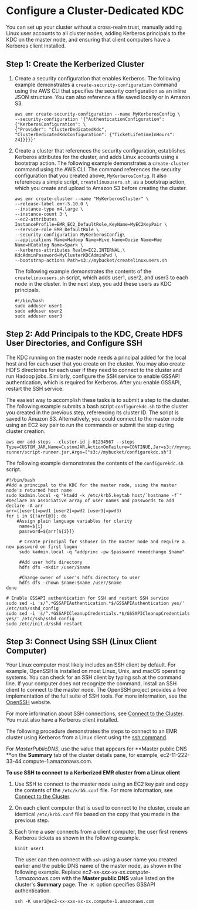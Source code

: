 # Configure a Cluster\-Dedicated KDC<a name="emr-kerberos-cluster-kdc"></a>

You can set up your cluster without a cross\-realm trust, manually adding Linux user accounts to all cluster nodes, adding Kerberos principals to the KDC on the master node, and ensuring that client computers have a Kerberos client installed\.

## Step 1: Create the Kerberized Cluster<a name="emr-kerberos-clusterdedicated-cluster"></a>

1. Create a security configuration that enables Kerberos\. The following example demonstrates a `create-security-configuration` command using the AWS CLI that specifies the security configuration as an inline JSON structure\. You can also reference a file saved locally or in Amazon S3\.

   ```
   aws emr create-security-configuration --name MyKerberosConfig \
   --security-configuration '{"AuthenticationConfiguration": {"KerberosConfiguration": \
   {"Provider": "ClusterDedicatedKdc", "ClusterDedicatedKdcConfiguration": {"TicketLifetimeInHours": 24}}}}}'
   ```

1. Create a cluster that references the security configuration, establishes Kerberos attributes for the cluster, and adds Linux accounts using a bootstrap action\. The following example demonstrates a `create-cluster `command using the AWS CLI\. The command references the security configuration that you created above, `MyKerberosConfig`\. It also references a simple script, `createlinuxusers.sh`, as a bootstrap action, which you create and upload to Amazon S3 before creating the cluster\.

   ```
   aws emr create-cluster --name "MyKerberosCluster" \
   --release-label emr-5.10.0 \
   --instance-type m4.large \
   --instance-count 3 \
   --ec2-attributes InstanceProfile=EMR_EC2_DefaultRole,KeyName=MyEC2KeyPair \
   --service-role EMR_DefaultRole \
   --security-configuration MyKerberosConfig\
   --applications Name=Hadoop Name=Hive Name=Oozie Name=Hue Name=HCatalog Name=Spark \
   --kerberos-attributes Realm=EC2.INTERNAL,\
   KdcAdminPassword=MyClusterKDCAdminPwd \
   --bootstrap-actions Path=s3://mybucket/createlinuxusers.sh
   ```

   The following example demonstrates the contents of the `createlinuxusers.sh` script, which adds user1, user2, and user3 to each node in the cluster\. In the next step, you add these users as KDC principals\.

   ```
   #!/bin/bash
   sudo adduser user1
   sudo adduser user2
   sudo adduser user3
   ```

## Step 2: Add Principals to the KDC, Create HDFS User Directories, and Configure SSH<a name="emr-kerberos-clusterdedicated-KDC"></a>

The KDC running on the master node needs a principal added for the local host and for each user that you create on the cluster\. You may also create HDFS directories for each user if they need to connect to the cluster and run Hadoop jobs\. Similarly, configure the SSH service to enable GSSAPI authentication, which is required for Kerberos\. After you enable GSSAPI, restart the SSH service\.

The easiest way to accomplish these tasks is to submit a step to the cluster\. The following example submits a bash script `configurekdc.sh` to the cluster you created in the previous step, referencing its cluster ID\. The script is saved to Amazon S3\. Alternatively, you could connect to the master node using an EC2 key pair to run the commands or submit the step during cluster creation\.

```
aws emr add-steps --cluster-id j-01234567 --steps Type=CUSTOM_JAR,Name=CustomJAR,ActionOnFailure=CONTINUE,Jar=s3://myregion.elasticmapreduce/libs/script-runner/script-runner.jar,Args=["s3://mybucket/configurekdc.sh"]
```

The following example demonstrates the contents of the `configurekdc.sh` script\.

```
#!/bin/bash
#Add a principal to the KDC for the master node, using the master node's returned host name
sudo kadmin.local -q "ktadd -k /etc/krb5.keytab host/`hostname -f`"
#Declare an associative array of user names and passwords to add
declare -A arr
arr=([user1]=pwd1 [user2]=pwd2 [user3]=pwd3)
for i in ${!arr[@]}; do
    #Assign plain language variables for clarity
     name=${i} 
     password=${arr[${i}]}

     # Create principal for sshuser in the master node and require a new password on first logon
     sudo kadmin.local -q "addprinc -pw $password +needchange $name"

     #Add user hdfs directory
     hdfs dfs -mkdir /user/$name

     #Change owner of user's hdfs directory to user
     hdfs dfs -chown $name:$name /user/$name
done

# Enable GSSAPI authentication for SSH and restart SSH service
sudo sed -i 's/^.*GSSAPIAuthentication.*$/GSSAPIAuthentication yes/' /etc/ssh/sshd_config
sudo sed -i 's/^.*GSSAPICleanupCredentials.*$/GSSAPICleanupCredentials yes/' /etc/ssh/sshd_config
sudo /etc/init.d/sshd restart
```

## Step 3: Connect Using SSH \(Linux Client Computer\)<a name="emr-kerberos-clusterdedicated-login"></a>

Your Linux computer most likely includes an SSH client by default\. For example, OpenSSH is installed on most Linux, Unix, and macOS operating systems\. You can check for an SSH client by typing ssh at the command line\. If your computer does not recognize the command, install an SSH client to connect to the master node\. The OpenSSH project provides a free implementation of the full suite of SSH tools\. For more information, see the [OpenSSH](http://www.openssh.org/) website\.

For more information about SSH connections, see [Connect to the Cluster](emr-connect-master-node.md)\. You must also have a Kerberos client installed\.

The following procedure demonstrates the steps to connect to an EMR cluster using Kerberos from a Linux client using the [ssh command](https://www.ssh.com/ssh/command/)\.

For *MasterPublicDNS*, use the value that appears for **Master public DNS **on the **Summary** tab of the cluster details pane, for example, ec2\-11\-222\-33\-44\.compute\-1\.amazonaws\.com\.

**To use SSH to connect to a Kerberized EMR cluster from a Linux client**

1. Use SSH to connect to the master node using an EC2 key pair and copy the contents of the `/etc/krb5.conf` file\. For more information, see [Connect to the Cluster](emr-connect-master-node.md)\.

1. On each client computer that is used to connect to the cluster, create an identical `/etc/krb5.conf` file based on the copy that you made in the previous step\.

1. Each time a user connects from a client computer, the user first renews Kerberos tickets as shown in the following example\.

   ```
   kinit user1
   ```

   The user can then connect with `ssh` using a user name you created earlier and the public DNS name of the master node, as shown in the following example\. Replace *ec2\-xx\-xxx\-xx\-xx\.compute\-1\.amazonaws\.com* with the **Master public DNS** value listed on the cluster's **Summary** page\. The `-K `option specifies GSSAPI authentication\.

   ```
   ssh -K user1@ec2-xx-xxx-xx-xx.compute-1.amazonaws.com
   ```